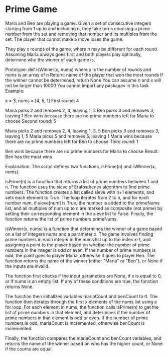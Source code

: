 # Prime Game
Maria and Ben are playing a game. Given a set of consecutive integers starting from 1 up to and including n, they take turns choosing a prime number from the set and removing that number and its multiples from the set. The player that cannot make a move loses the game.

They play x rounds of the game, where n may be different for each round. Assuming Maria always goes first and both players play optimally, determine who the winner of each game is.

Prototype: def isWinner(x, nums)
where x is the number of rounds and nums is an array of n
Return: name of the player that won the most rounds
If the winner cannot be determined, return None
You can assume n and x will not be larger than 10000
You cannot import any packages in this task
Example:

x = 3, nums = [4, 5, 1]
First round: 4

Maria picks 2 and removes 2, 4, leaving 1, 3
Ben picks 3 and removes 3, leaving 1
Ben wins because there are no prime numbers left for Maria to choose
Second round: 5

Maria picks 2 and removes 2, 4, leaving 1, 3, 5
Ben picks 3 and removes 3, leaving 1, 5
Maria picks 5 and removes 5, leaving 1
Maria wins because there are no prime numbers left for Ben to choose
Third round: 1

Ben wins because there are no prime numbers for Maria to choose
Result: Ben has the most wins

Explanation:
The script defines two functions, isPrime(n) and isWinner(x, nums).

isPrime(n) is a function that returns a list of prime numbers between 1 and n. The function uses the sieve of Eratosthenes algorithm to find prime numbers. The function creates a list called sieve with n+1 elements, and sets each element to True. The loop iterates from 2 to n, and for each number num, if sieve[num] is True, the number is added to the primeNums list, and all multiples of num up to n are marked as composite (not prime) by setting their corresponding element in the sieve list to False. Finally, the function returns the list of prime numbers primeNums.

isWinner(x, nums) is a function that determines the winner of a game based on a list of integers nums and a parameter x. The game involves finding prime numbers in each integer in the nums list up to the index x-1, and assigning a point to the player based on whether the number of prime numbers in the integer is odd or even. If the number of prime numbers is odd, the point goes to player Maria, otherwise it goes to player Ben. The function returns the name of the winner (either "Maria" or "Ben"), or None if the inputs are invalid.

The function first checks if the input parameters are None, if x is equal to 0, or if nums is an empty list. If any of these conditions are true, the function returns None.

The function then initializes variables mariaCount and benCount to 0. The function then iterates through the first x elements of the nums list using a for loop. For each element in nums, the function calls isPrime(n) to get the list of prime numbers in that element, and determines if the number of prime numbers in that element is odd or even. If the number of prime numbers is odd, mariaCount is incremented, otherwise benCount is incremented.

Finally, the function compares the mariaCount and benCount variables, and returns the name of the winner based on who has the higher count, or None if the counts are equal.